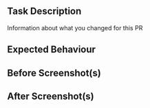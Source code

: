 ## Task Description

Information about what you changed for this PR

## Expected Behaviour

## Before Screenshot(s)

## After Screenshot(s)
